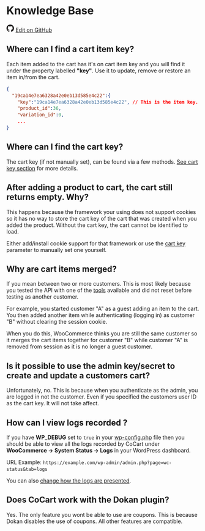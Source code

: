 # Knowledge Base #

<img src="images/github.svg" width="20" height="20" alt="GitHub Mark Logo"> [Edit on GitHub](https://github.com/co-cart/co-cart-docs/blob/master/source/includes/cocart-v1/_knowledge-base.md)

## Where can I find a cart item key? ##

Each item added to the cart has it's on cart item key and you will find it under the property labelled **"key"**. Use it to update, remove or restore an item in/from the cart.

```json
{
  "19ca14e7ea6328a42e0eb13d585e4c22":{
    "key":"19ca14e7ea6328a42e0eb13d585e4c22", // This is the item key.
    "product_id":36,
    "variation_id":0,
    ...
}
```

## Where can I find the cart key? ##

The cart key (if not manually set), can be found via a few methods. [See cart key section](#cart-key) for more details.

## After adding a product to cart, the cart still returns empty. Why? ##

This happens because the framework your using does not support cookies so it has no way to store the cart key of the cart that was created when you added the product. Without the cart key, the cart cannot be identified to load.

Either add/install cookie support for that framework or use the [cart key](#cart-key) parameter to manually set one yourself.

## Why are cart items merged? ##

If you mean between two or more customers. This is most likely because you tested the API with one of the [tools](#tools) available and did not reset before testing as another customer.

For example, you started customer "A" as a guest adding an item to the cart. You then added another item while authenticating (logging in) as customer "B" without clearing the session cookie.

When you do this, WooCommerce thinks you are still the same customer so it merges the cart items together for customer "B" while customer "A" is removed from session as it is no longer a guest customer.

## Is it possible to use the admin key/secret to create and update a customers cart? ##

Unfortunately, no. This is because when you authenticate as the admin, you are logged in not the customer. Even if you specified the customers user ID as the cart key. It will not take affect.

## How can I view logs recorded ? ##

If you have **WP_DEBUG** set to `true` in your [wp-config.php](#wp-config-php) file then you should be able to view all the logs recorded by CoCart under **WooCommerce -> System Status -> Logs** in your WordPress dashboard.

URL Example: `https://example.com/wp-admin/admin.php?page=wc-status&tab=logs`

You can also [change how the logs are presented](#filters-api-access-cocart-logging).

## Does CoCart work with the Dokan plugin? ##

Yes. The only feature you wont be able to use are coupons. This is because Dokan disables the use of coupons. All other features are compatible.
